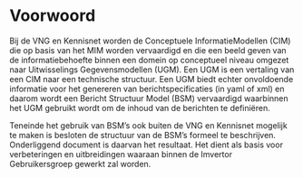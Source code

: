 # Voorwoord

Bij de VNG en Kennisnet worden de Conceptuele InformatieModellen (CIM) die op basis van het MIM worden vervaardigd 
en die een beeld geven van de informatiebehoefte binnen een domein op conceptueel niveau omgezet naar Uitwisselings 
Gegevensmodellen (UGM). Een UGM is een vertaling van een CIM naar een technische structuur. Een UGM biedt echter 
onvoldoende informatie voor het genereren van berichtspecificaties (in yaml of xml) en daarom wordt een Bericht 
Structuur Model (BSM) vervaardigd waarbinnen het UGM gebruikt wordt om de inhoud van de berichten te definiëren.

Teneinde het gebruik van BSM’s ook buiten de VNG en Kennisnet mogelijk te maken is besloten de structuur van de BSM’s 
formeel te beschrijven. Onderliggend document is daarvan het resultaat. Het dient als basis voor verbeteringen en 
uitbreidingen waaraan binnen de Imvertor Gebruikersgroep gewerkt zal worden.
